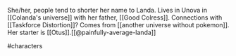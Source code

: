 She/her, people tend to shorter her name to Landa. Lives in Unova in [[Colanda's universe]] with her father, [[Good Colress]]. Connections with [[Taskforce Distortion]]? Comes from [[another universe without pokemon]]. Her starter is [[Otus]].[[@painfully-average-landa]]

#characters 